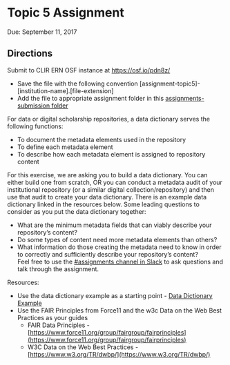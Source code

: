 # Topic 5 Assignment

Due: September 11, 2017

## Directions

Submit to CLIR ERN OSF instance at <https://osf.io/pdn8z/>
* Save the file with the following convention [assignment-topic5]-[institution-name].[file-extension]
* Add the file to appropriate assignment folder in this [assignments-submission folder](https://drive.google.com/drive/folders/0B00qDiMLT3XdeHlJZmFUQ2Z0NkE?usp=sharing)

For data or digital scholarship repositories, a data dictionary serves the following functions:
* To document the metadata elements used in the repository
* To define each metadata element
* To describe how each metadata element is assigned to repository content

For this exercise, we are asking you to build a data dictionary. You can either build one from scratch, OR you can conduct a metadata audit of your institutional repository (or a similar digital collection/repository) and then use that audit to create your data dictionary. There is an example data dictionary linked in the resources below. Some leading questions to consider as you put the data dictionary together:
* What are the minimum metadata fields that can viably describe your repository’s content? 
* Do some types of content need more metadata elements than others? 
* What information do those creating the metadata need to know in order to correctly and sufficiently describe your repository’s content?  
Feel free to use the [#assignments channel in Slack](https://eresearchnetwork.slack.com/messages/assignments/) to ask questions and talk through the assignment.

Resources:  
* Use the data dictionary example as a starting point - [Data Dictionary Example](https://docs.google.com/document/d/1e0CnBViTMQ39pwVr8pWb8v51rCsICGAowP0FQcKsKUA/edit?usp=sharing)
* Use the FAIR Principles from Force11 and the w3c Data on the Web Best Practices as your guides
  * FAIR Data Principles - [https://www.force11.org/group/fairgroup/fairprinciples](https://www.force11.org/group/fairgroup/fairprinciples)
  * W3C Data on the Web Best Practices - [https://www.w3.org/TR/dwbp/](https://www.w3.org/TR/dwbp/)
